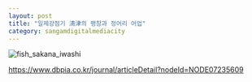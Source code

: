```yaml
---
layout: post
title: "일제강점기 淸津의 팽창과 정어리 어업"
category: sangamdigitalmediacity
---
```


![fish_sakana_iwashi](https://user-images.githubusercontent.com/81041256/111929656-56f0a280-8afa-11eb-8aef-8d8f8b022ec6.png)

<https://www.dbpia.co.kr/journal/articleDetail?nodeId=NODE07235609>
